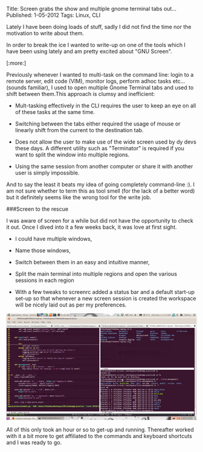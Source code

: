 Title: Screen grabs the show and multiple gnome terminal tabs out...
Published: 1-05-2012
Tags: Linux, CLI

Lately I have been  doing loads of stuff, sadly I did not find the time nor the
motivation to write about them.

In order to break the ice I wanted to write-up on one of the tools which I have
been using lately and am pretty excited about "GNU Screen".

[:more:]

Previously whenever I wanted to multi-task on the command line: login to a
remote server, edit code (VIM), monitor logs, perform adhoc tasks etc... (sounds
familiar), I used to open multiple Gnome Terminal tabs and used to shift
between them.This approach is clumsy and inefficient:

- Mult-tasking effectively in the CLI requires the user to keep an eye on all of
these tasks at the same time.

- Switching between the tabs either required the usage of mouse or linearly shift
from the current to the destination tab.

- Does not allow the user to make use of the wide screen used by dy devs these
days. A different utility such as "Terminator" is required if you want to split
the window into multiple regions.

- Using the same session from another computer or share it with another user is
  simply impossible.

And to say the least it beats my idea of going completely command-line :). I am
not sure whether to term this as tool smell (for the lack of a better word) but
it definitely seems like the wrong tool for the write job.

###Screen to the rescue

I was aware of screen for a while but did not have the opportunity to check it
out. Once I dived into it a few weeks back, it was love at first sight.

- I could have multiple windows,

- Name those windows,

- Switch between them in an easy and intuitive manner,

- Split the main terminal into multiple regions and open the various sessions
in each region

- With a few tweaks to screenrc added a status bar and a default start-up
set-up so that whenever a new screen session is created the workspace will be
nicely laid out as per my preferences.

![Screen](/static/627b8-screenshot-2-scaled1000.png)

All of this only took an hour or so to get-up and running. Thereafter worked
with it a bit more to get affiliated to the commands and keyboard shortcuts and
I was ready to go.
